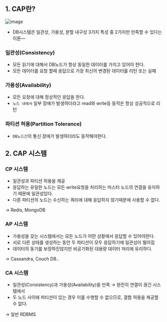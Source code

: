 ## 1. CAP란?

![image](https://user-images.githubusercontent.com/73684562/166480789-28757238-e717-422d-b095-1272972268ee.png)

- DB시스템은 일관성, 가용성, 분할 내구성 3가지 특성 중 2가지만 만족할 수 있다는 이론—

### 일관성(Consistency)

- 모든 읽기에 대해서 DB노드가 항상 동일한 데이터를 가지고 있어야 한다.
- 모든 데이터를 요청 할때 응답으로 가장 최신의 변경된 데이터를 리턴 또는 실패

### 가용성(Availability)

- 모든 요청에 대해 정상적인 응답을 한다.
- `노드 내에서` 일부 장애가 발생하더라고 read와 write등 동작은 항상 성공적으로 리턴

### 파티션 허용(Partition Tolerance)

- `DB노드간`의 통신 장애가 발생하더라도 동작해야한다.

## 2. CAP 시스템

### CP 시스템

- 일관성과 파티션 허용을 제공
- 응답하는 유일한 노드는 모든 write요청을 처리하는 마스터 노드의 연결을 유지하기 때문에 일관성있다.
- 다른 파티션의 노드는 수신하는 쿼리에 대해 응답하지 않기때문에 사용할 수 없다.

→ Redis, MongoDB

### AP 시스템

- 가용성을 갖는 시스템에서는 모든 노드가 어떤 상황에서 응답할 수 있어야한다.
- 서로 다른 상태를 생성하는 동안 두 파티션이 모두 응답하기에 일관성이 떨어짐
- 데이터의 동기를 보장하진않지만 비공기화된 대용량 데이터 처리에 유리하다.

→ Cassandra, Couch DB..

### CA 시스템

- 일관성(Consistency)과 가용성(Availability)을 만족 → 완전히 연결이 끊긴 시스템에서
- 두 노드 사이에 파티션이 있는 경우 이를 수행할 수 없으므로, 결함 허용을 제공할 수 없다.

→ 일반 RDBMS
